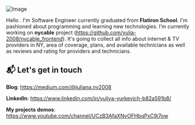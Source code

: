 ![Image](https://ibb.co/2jCK854)


Hello . I'm Software Engineer currently graduated from **Flatiron School**. I'm pashioned about programming and learning new technologies. 
I’m currently working on **nycable** project (https://github.com/yulia-2008/nycable_frontend). It's going to collect all info about internet & TV providers in NY, area of coverage, plans, and available technicians as well as reviews and rating for providers and technicians.



 ## 📬 Let's get in touch

**Blog**: https://medium.com/@juliana.ny2008

**LinkedIn**: https://www.linkedin.com/in/yuliya-yurkevich-b82a591b8/

**My projects demos**: https://www.youtube.com/channel/UCzB3AfaXNvOFHbqPxC9i7ow


